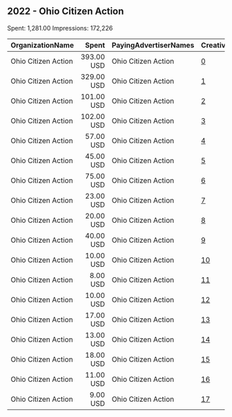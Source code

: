 ## 2022 - Ohio Citizen Action 
Spent: 1,281.00
Impressions: 172,226

|OrganizationName|Spent|PayingAdvertiserNames|CreativeUrls|Impressions|Genders|AgeBrackets|CountryCodes|BillingAddresses|CandidateBallotInformation|
|:---|---:|:---|:---|---:|:---|:---|:---|:---|:---|
|Ohio Citizen Action|393.00 USD|Ohio Citizen Action|[0](https://www.snap.com/political-ads/asset/c034e88c413e84243e364add144be61448b147be9ba835c5baad742ed5916ae7?mediaType=mp4)|63,326||18+|united states|"1511 Brookpark Rd,Cleveland,44109,US"||
|Ohio Citizen Action|329.00 USD|Ohio Citizen Action|[1](https://www.snap.com/political-ads/asset/5edc1c06d48ae4d65b697fc8c7103e83fd8df574a5a7f1ea63abc47a10b64a26?mediaType=mp4)|61,051||18+|united states|"1511 Brookpark Rd,Cleveland,44109,US"||
|Ohio Citizen Action|101.00 USD|Ohio Citizen Action|[2](https://www.snap.com/political-ads/asset/fcf00d699935f97adb17949cd06a18b1763d8d3bacf478865aa1ee7a1b247c98?mediaType=mp4)|9,284||18+|united states|"1511 Brookpark Rd,Cleveland,44109,US"||
|Ohio Citizen Action|102.00 USD|Ohio Citizen Action|[3](https://www.snap.com/political-ads/asset/5edc1c06d48ae4d65b697fc8c7103e83fd8df574a5a7f1ea63abc47a10b64a26?mediaType=mp4)|8,844||18+|united states|"1511 Brookpark Rd,Cleveland,44109,US"||
|Ohio Citizen Action|57.00 USD|Ohio Citizen Action|[4](https://www.snap.com/political-ads/asset/f106aea233b119da264af6cfdc3a086d253d32c21cd11b1e1ff89b55f01d7188?mediaType=mp4)|6,133||18+|united states|"1511 Brookpark Rd,Cleveland,44109,US"||
|Ohio Citizen Action|45.00 USD|Ohio Citizen Action|[5](https://www.snap.com/political-ads/asset/fcf00d699935f97adb17949cd06a18b1763d8d3bacf478865aa1ee7a1b247c98?mediaType=mp4)|4,856||18+|united states|"1511 Brookpark Rd,Cleveland,44109,US"||
|Ohio Citizen Action|75.00 USD|Ohio Citizen Action|[6](https://www.snap.com/political-ads/asset/a45d78328e9f717055b97b3cf0bed0d4653a79df75665c35bc9ae587841fc570?mediaType=mp4)|4,052||18+|united states|"1511 Brookpark Rd,Cleveland,44109,US"||
|Ohio Citizen Action|23.00 USD|Ohio Citizen Action|[7](https://www.snap.com/political-ads/asset/e5f66258ba27a21f81f8d568ac027bd8f0cf1401aae10cf3c9b657a4f9cd3e22?mediaType=mp4)|2,577||18+|united states|"1511 Brookpark Rd,Cleveland,44109,US"||
|Ohio Citizen Action|20.00 USD|Ohio Citizen Action|[8](https://www.snap.com/political-ads/asset/1addf3602b50515e0e6bba86b561683cde81cb63a2cff9a0d7cb1683558ac00c?mediaType=mp4)|2,178||18+|united states|"1511 Brookpark Rd,Cleveland,44109,US"||
|Ohio Citizen Action|40.00 USD|Ohio Citizen Action|[9](https://www.snap.com/political-ads/asset/e5f66258ba27a21f81f8d568ac027bd8f0cf1401aae10cf3c9b657a4f9cd3e22?mediaType=mp4)|2,102||18+|united states|"1511 Brookpark Rd,Cleveland,44109,US"||
|Ohio Citizen Action|10.00 USD|Ohio Citizen Action|[10](https://www.snap.com/political-ads/asset/a45d78328e9f717055b97b3cf0bed0d4653a79df75665c35bc9ae587841fc570?mediaType=mp4)|1,511||18+|united states|"1511 Brookpark Rd,Cleveland,44109,US"||
|Ohio Citizen Action|8.00 USD|Ohio Citizen Action|[11](https://www.snap.com/political-ads/asset/4cb0a4828a9e797ff674fcd9c76ec29b7d447f94718f1afd2123bf9670749a5c?mediaType=mp4)|1,257||18+|united states|"1511 Brookpark Rd,Cleveland,44109,US"||
|Ohio Citizen Action|10.00 USD|Ohio Citizen Action|[12](https://www.snap.com/political-ads/asset/49b8ff683f8b94faea79a398152498dc46256caef7d6a85270c8feb6b8929265?mediaType=mp4)|1,240||18+|united states|"1511 Brookpark Rd,Cleveland,44109,US"||
|Ohio Citizen Action|17.00 USD|Ohio Citizen Action|[13](https://www.snap.com/political-ads/asset/c034e88c413e84243e364add144be61448b147be9ba835c5baad742ed5916ae7?mediaType=mp4)|1,028||18+|united states|"1511 Brookpark Rd,Cleveland,44109,US"||
|Ohio Citizen Action|13.00 USD|Ohio Citizen Action|[14](https://www.snap.com/political-ads/asset/f106aea233b119da264af6cfdc3a086d253d32c21cd11b1e1ff89b55f01d7188?mediaType=mp4)|857||18+|united states|"1511 Brookpark Rd,Cleveland,44109,US"||
|Ohio Citizen Action|18.00 USD|Ohio Citizen Action|[15](https://www.snap.com/political-ads/asset/1addf3602b50515e0e6bba86b561683cde81cb63a2cff9a0d7cb1683558ac00c?mediaType=mp4)|849||18+|united states|"1511 Brookpark Rd,Cleveland,44109,US"||
|Ohio Citizen Action|11.00 USD|Ohio Citizen Action|[16](https://www.snap.com/political-ads/asset/49b8ff683f8b94faea79a398152498dc46256caef7d6a85270c8feb6b8929265?mediaType=mp4)|637||18+|united states|"1511 Brookpark Rd,Cleveland,44109,US"||
|Ohio Citizen Action|9.00 USD|Ohio Citizen Action|[17](https://www.snap.com/political-ads/asset/4cb0a4828a9e797ff674fcd9c76ec29b7d447f94718f1afd2123bf9670749a5c?mediaType=mp4)|444||18+|united states|"1511 Brookpark Rd,Cleveland,44109,US"||
